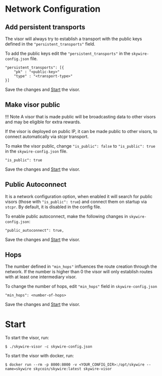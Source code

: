 # Network Configuration

## Add persistent transports
The visor will always try to establish a transport with the public keys defined in the `"persistent_transports"` field.  
  
To add the public keys edit the `"persistent_transports"` in the `skywire-config.json` file.  
```
"persistent_transports": [{
    "pk" : "<public-key>"
    "type" : "<transport-type>"
}]
```
Save the changes and [Start](/software/skywire/configuration/network-config/#start) the visor.

## Make visor public
!!! Note
    A visor that is made public will be broadcasting data to other visors and may be eligible for extra rewards.
    
If the visor is deployed on public IP, it can be made public to other visors, to connect automatically via stcpr transport. 
   
To make the visor public, change `"is_public": false` to `"is_public": true` in the `skywire-config.json` file.
```
"is_public": true
```
Save the changes and [Start](/software/skywire/configuration/network-config/#start) the visor.

## Public Autoconnect
It is a network configuration option, when enabled it will search for public visors (those with `"is_public": true`) and connect them on startup via `stcpr`. By default, it is disabled in the config file.  
  
To enable public autoconnect, make the following changes in `skywire-config.json`:
```
"public_autoconnect": true,
```
Save the changes and [Start](/software/skywire/configuration/network-config/#start) the visor.

## Hops
The number defined in `"min_hops"` influences the route creation through the network. If the number is higher than 0 the visor will only establish routes with at least one intermediary visor.  

To change the number of hops, edit `"min_hops"` field in `skywire-config.json`
```
"min_hops": <number-of-hops>
```
Save the changes and [Start](/software/skywire/configuration/network-config/#start) the visor.

# Start
To start the visor, run:
```
$ ./skywire-visor -c skywire-config.json
```
To start the visor with docker, run:
```
$ docker run --rm -p 8000:8000 -v <YOUR_CONFIG_DIR>:/opt/skywire --name=skywire skycoin/skywire:latest skywire-visor
```